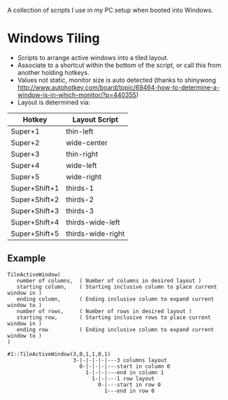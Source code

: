 A collection of scripts I use in my PC setup when booted into Windows.

# Windows Tiling

- Scripts to arrange active windows into a tiled layout.
- Associate to a shortcut within the bottom of the script, or call this from another holding hotkeys.
- Values not static, monitor size is auto detected (thanks to shinywong http://www.autohotkey.com/board/topic/69464-how-to-determine-a-window-is-in-which-monitor/?p=440355)
- Layout is determined via:

| Hotkey         | Layout Script | 
|----------------|---------------|
| Super+1        | thin-left   |
| Super+2        | wide-center |
| Super+3        | thin-right  |
| Super+4        | wide-left   |
| Super+5        | wide-right  |
| Super+Shift+1  | thirds-1    |
| Super+Shift+2  | thirds-2    |
| Super+Shift+3  | thirds-3    |
| Super+Shift+4  | thirds-wide-left   |
| Super+Shift+5  | thirds-wide-right  |

## Example

```
TileActiveWindow(
   number of columns,  ( Number of columns in desired layout )
   starting column,    ( Starting inclusive column to place current window in )
   ending column,      ( Ending inclusive column to expand current window to )
   number of rows,     ( Number of rows in desired layout )
   starting row,       ( Starting inclusive rows to place current window in )
   ending row          ( Ending inclusive column to expand current window to )
)
```
```
#1::TileActiveWindow(3,0,1,1,0,1)
                     3-|-|-|-|-|---3 columns layout
                       0-|-|-|-|---start in column 0 
                         1-|-|-|---end in column 1
                           1-|-|---1 row layout
                             0-|---start in row 0
                               1---end in row 0
```


